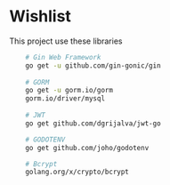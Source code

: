 # Wishlist 

This project use these libraries
```bash
    # Gin Web Framework
    go get -u github.com/gin-gonic/gin
    
    # GORM
    go get -u gorm.io/gorm
    gorm.io/driver/mysql
    
    # JWT
    go get github.com/dgrijalva/jwt-go

    # GODOTENV
    go get github.com/joho/godotenv

    # Bcrypt
    golang.org/x/crypto/bcrypt

```